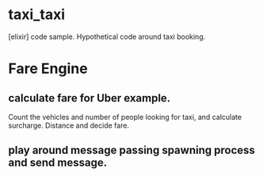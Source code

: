 # taxi_taxi
[elixir] code sample. Hypothetical code around taxi booking.

# Fare Engine
## calculate fare for Uber example.
Count the vehicles and number of people looking for taxi,
and calculate surcharge.
Distance and decide fare.

## play around message passing spawning process and send message.
